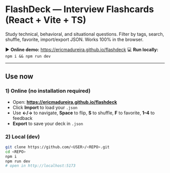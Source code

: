 # FlashDeck — Interview Flashcards (React + Vite + TS)

Study technical, behavioral, and situational questions. Filter by tags, search, shuffle, favorite, import/export JSON. Works 100% in the browser.

▶️ **Online demo:** <https://ericmadureira.github.io/flashdeck>
💻 **Run locally:** `npm i && npm run dev`

---

## Use now

### 1) Online (no installation required)

- Open: **<https://ericmadureira.github.io/flashdeck>**
- Click **Import** to load your `.json`
- Use **←/→** to navigate, **Space** to flip, **S** to shuffle, **F** to favorite, **1–4** to feedback
- **Export** to save your deck in `.json`

### 2) Local (dev)

```bash
git clone https://github.com/<USER>/<REPO>.git
cd <REPO>
npm i
npm run dev
# open in http://localhost:5173
